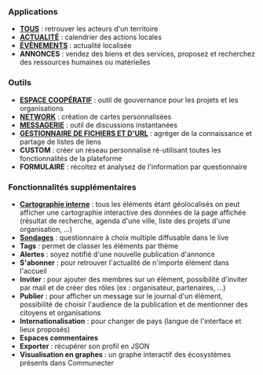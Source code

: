 ### Applications

- **[TOUS](https://doc.co.tools/books/2---utiliser-loutil/page/moteur-de-recherche)** : retrouver les acteurs d'un territoire
- **[ACTUALITÉ](https://doc.co.tools/books/2---utiliser-loutil/page/agenda)** : calendrier des actions locales
- **[ÉVÈNEMENTS](https://framaslides.org/share/59ca4fb47906b0.73386068)** : actualité localisée
- **ANNONCES** : vendez des biens et des services, proposez et recherchez des ressources humaines ou matérielles

### Outils

- **[ESPACE COOPÉRATIF](https://doc.co.tools/books/2---utiliser-loutil/page/espace-coop%C3%A9ratif)** : outil de gouvernance pour les projets et les organisations
- **[NETWORK](https://doc.co.tools/books/2---utiliser-loutil/page/cr%C3%A9er-un-network)** : création de cartes personnalisées
- **[MESSAGERIE](https://doc.co.tools/books/2---utiliser-loutil/page/chat-de-discussions)** : outil de discussions instantanées
- **[GESTIONNAIRE DE FICHIERS ET D'URL](https://doc.co.tools/books/2---utiliser-loutil/page/librairie)** : agréger de la connaissance et partage de listes de liens
- **CUSTOM** : créer un réseau personnalisé ré-utilisant toutes les fonctionnalités de la plateforme
- **FORMULAIRE** : récoltez et analysez de l'information par questionnaire

### Fonctionnalités supplémentaires

- **[Cartographie interne](https://doc.co.tools/books/2---utiliser-loutil/page/les-cartes)**
 : tous les éléments étant géolocalisés on peut afficher une 
cartographie interactive des données de la page affichée (résultat de 
recherche, agenda d'une ville, liste des projets d'une organisation, 
...)
- **[Sondages](https://doc.co.tools/books/2---utiliser-loutil/page/sondages)** : questionnaire à choix multiple diffusable dans le live
- **Tags** : permet de classer les éléments par thème
- **Alertes** : soyez notifié d'une nouvelle publication d'annonce
- **S'abonner** : pour retrouver l'actualité de n'importe élément dans l'accueil
- **Inviter** : pour ajouter des membres sur un élément, 
possibilité d'inviter par mail et de créer des rôles (ex : organisateur,
 partenaires, ...)
- **Publier** : pour afficher un message sur le journal d'un 
élément, possibilité de choisir l'audience de la publication et de 
mentionner des citoyens et organisations
- **Internationalisation** : pour changer de pays (langue de l'interface et lieux proposés)
- **Espaces commentaires**
- **Exporter** : récupérer son profil en JSON
- **Visualisation en graphes** : un graphe interactif des écosystèmes présents dans Communecter
